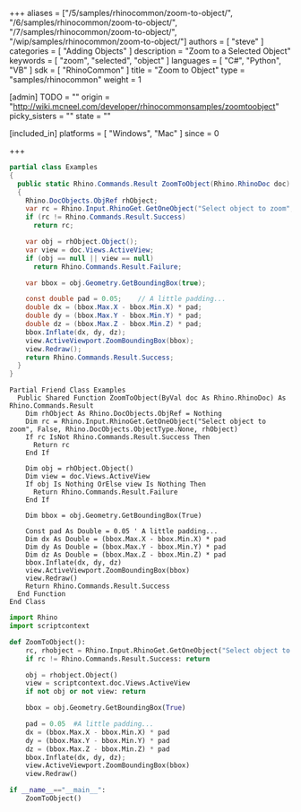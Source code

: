 +++
aliases = ["/5/samples/rhinocommon/zoom-to-object/", "/6/samples/rhinocommon/zoom-to-object/", "/7/samples/rhinocommon/zoom-to-object/", "/wip/samples/rhinocommon/zoom-to-object/"]
authors = [ "steve" ]
categories = [ "Adding Objects" ]
description = "Zoom to a Selected Object"
keywords = [ "zoom", "selected", "object" ]
languages = [ "C#", "Python", "VB" ]
sdk = [ "RhinoCommon" ]
title = "Zoom to Object"
type = "samples/rhinocommon"
weight = 1

[admin]
TODO = ""
origin = "http://wiki.mcneel.com/developer/rhinocommonsamples/zoomtoobject"
picky_sisters = ""
state = ""

[included_in]
platforms = [ "Windows", "Mac" ]
since = 0

+++

<div class="codetab-content" id="cs">

```cs
partial class Examples
{
  public static Rhino.Commands.Result ZoomToObject(Rhino.RhinoDoc doc)
  {
    Rhino.DocObjects.ObjRef rhObject;
    var rc = Rhino.Input.RhinoGet.GetOneObject("Select object to zoom", false, Rhino.DocObjects.ObjectType.None, out rhObject);
    if (rc != Rhino.Commands.Result.Success)
      return rc;

    var obj = rhObject.Object();
    var view = doc.Views.ActiveView;
    if (obj == null || view == null)
      return Rhino.Commands.Result.Failure;

    var bbox = obj.Geometry.GetBoundingBox(true);

    const double pad = 0.05;    // A little padding...
    double dx = (bbox.Max.X - bbox.Min.X) * pad;
    double dy = (bbox.Max.Y - bbox.Min.Y) * pad;
    double dz = (bbox.Max.Z - bbox.Min.Z) * pad;
    bbox.Inflate(dx, dy, dz);
    view.ActiveViewport.ZoomBoundingBox(bbox);
    view.Redraw();
    return Rhino.Commands.Result.Success;
  }
}
```

</div>


<div class="codetab-content" id="vb">

```vbnet
Partial Friend Class Examples
  Public Shared Function ZoomToObject(ByVal doc As Rhino.RhinoDoc) As Rhino.Commands.Result
	Dim rhObject As Rhino.DocObjects.ObjRef = Nothing
	Dim rc = Rhino.Input.RhinoGet.GetOneObject("Select object to zoom", False, Rhino.DocObjects.ObjectType.None, rhObject)
	If rc IsNot Rhino.Commands.Result.Success Then
	  Return rc
	End If

	Dim obj = rhObject.Object()
	Dim view = doc.Views.ActiveView
	If obj Is Nothing OrElse view Is Nothing Then
	  Return Rhino.Commands.Result.Failure
	End If

	Dim bbox = obj.Geometry.GetBoundingBox(True)

	Const pad As Double = 0.05 ' A little padding...
	Dim dx As Double = (bbox.Max.X - bbox.Min.X) * pad
	Dim dy As Double = (bbox.Max.Y - bbox.Min.Y) * pad
	Dim dz As Double = (bbox.Max.Z - bbox.Min.Z) * pad
	bbox.Inflate(dx, dy, dz)
	view.ActiveViewport.ZoomBoundingBox(bbox)
	view.Redraw()
	Return Rhino.Commands.Result.Success
  End Function
End Class
```

</div>


<div class="codetab-content" id="py">

```python
import Rhino
import scriptcontext

def ZoomToObject():
    rc, rhobject = Rhino.Input.RhinoGet.GetOneObject("Select object to zoom", False, Rhino.DocObjects.ObjectType.None)
    if rc != Rhino.Commands.Result.Success: return

    obj = rhobject.Object()
    view = scriptcontext.doc.Views.ActiveView
    if not obj or not view: return

    bbox = obj.Geometry.GetBoundingBox(True)

    pad = 0.05  #A little padding...
    dx = (bbox.Max.X - bbox.Min.X) * pad
    dy = (bbox.Max.Y - bbox.Min.Y) * pad
    dz = (bbox.Max.Z - bbox.Min.Z) * pad
    bbox.Inflate(dx, dy, dz);
    view.ActiveViewport.ZoomBoundingBox(bbox)
    view.Redraw()

if __name__=="__main__":
    ZoomToObject()
```

</div>
